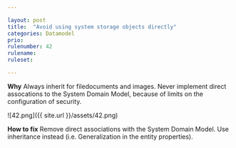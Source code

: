 ```yaml
---

layout: post
title:  "Avoid using system storage objects directly"
categories: Datamodel
prio: 
rulenumber: 42
rulename: 
ruleset: 

---
```


**Why**
Always inherit for filedocuments and images. Never implement direct assocations to the System Domain Model, because of limits on the configuration of security.

![42.png]({{ site.url }}/assets/42.png)

**How to fix**
Remove direct associations with the System Domain Model. Use inheritance instead (i.e. Generalization in the entity properties).